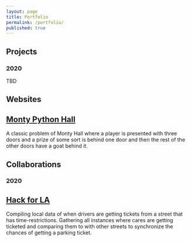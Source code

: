 ```yaml
---
layout: page
title: Portfolio
permalink: /portfolio/
published: true
---
```


## Projects

### 2020
TBD

## Websites
[Monty Python Hall](https://github.com/jx114/jx114.github.io/blob/master/monty_python.html)
---
A classic problem of Monty Hall where a player is presented with three doors and a prize of some sort is behind one door and then the rest of the other doors have a goat behind it.

## Collaborations

### 2020
[Hack for LA](https://github.com/orgs/hackforla/teams/lucky-parking)
---
Compiling local data of when drivers are getting tickets from a street that has time-restrictions. Gathering all instances where cares are getting ticketed and comparing them to with other streets to synchronize the chances of getting a parking ticket.
